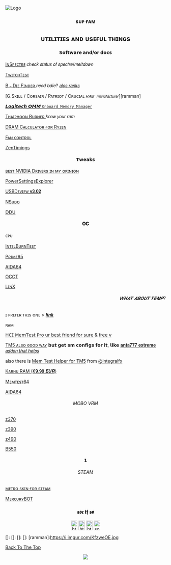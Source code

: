 ![Logo](soon.png)

<h3 align="center"> sᴜᴘ ғᴀᴍ </h3>
<h2 align="center"> ᴜᴛɪʟɪᴛɪᴇs ᴀɴᴅ ᴜsᴇғᴜʟ ᴛʜɪɴɢs </span></b></p></h2>
<h4 align="center"> 𝗦𝗼𝗳𝘁𝘄𝗮𝗿𝗲 𝗮𝗻𝗱/𝗼𝗿 𝗱𝗼𝗰𝘀 </h4>



[IɴSᴘᴇᴄᴛʀᴇ][inspc] 𝑐ℎ𝑒𝑐𝑘 𝑠𝑡𝑎𝑡𝑢𝑠 𝑜𝑓 𝑠𝑝𝑒𝑐𝑡𝑟𝑒/𝑚𝑒𝑙𝑡𝑑𝑜𝑤𝑛

[TᴡɪᴛᴄʜTᴇsᴛ][tw]

[B﹣Dɪᴇ Fɪɴᴅᴇʀ ][bdie] 𝑛𝑒𝑒𝑑 𝑏𝑑𝑖𝑒? [𝑎𝑙𝑜𝑠 𝑟𝑎𝑛𝑘𝑠][ranks]

[G.Sᴋɪʟʟ / Cᴏʀsᴀɪʀ / Pᴀᴛʀɪᴏᴛ / Cʀᴜᴄɪᴀʟ  `𝑅𝐴𝑀 𝑚𝑎𝑛𝑢𝑓𝑎𝑐𝑡𝑢𝑟𝑒𝑟`][ramman]

[𝙇𝙤𝙜𝙞𝙩𝙚𝙘𝙝 𝙊𝙈𝙈 `Onboard Memory Manager`][logi]

[Tʜᴀɪᴘʜᴏᴏɴ Bᴜʀɴᴇʀ ][tburn] 𝑘𝑛𝑜𝑤 𝑦𝑜𝑢𝑟 𝑟𝑎𝑚

[DRAM Cᴀʟᴄᴜʟᴀᴛᴏʀ ғᴏʀ Rʏᴢᴇɴ][1mus]

[Fᴀɴ ᴄᴏɴᴛʀᴏʟ][fan]

[ZenTimings][zent]

<h4 align="center"> 𝗧𝘄𝗲𝗮𝗸𝘀 </h4>

[ʙᴇsᴛ NVIDIA Dʀɪᴠᴇʀs ɪɴ ᴍʏ ᴏᴘɪɴɪᴏɴ][nvidd]

[PowerSettingsExplorer][pwrexp]

[USBDᴇᴠɪᴇᴡ 𝐯𝟑.𝟎𝟐][usbv]

[NSᴜᴅᴏ][nsudo]

[𝖣𝖣𝖴][ddu]

<h4 align="center"> 𝐎𝐂 </h4>

ᴄᴘᴜ

[IɴᴛᴇʟBᴜʀɴTᴇsᴛ][intelb]

[Pʀɪᴍᴇ95][prime95]

[AIDA64][aid]

[OCCT][occ]

[LɪɴX][lin]

<h6 align="right">𝑾𝑯𝑨𝑻 𝑨𝑩𝑶𝑼𝑻 𝑻𝑬𝑴𝑷?</h6>

ɪ ᴘʀᴇғᴇʀ ᴛʜɪs ᴏɴᴇ  > [𝒍𝒊𝒏𝒌][hwinfo]

ʀᴀᴍ

[𝖧𝖢𝖨 𝖬𝖾𝗆𝖳𝖾𝗌𝗍 𝖯𝗋𝗈 𝗎𝗋 𝖻𝖾𝗌𝗍 𝖿𝗋𝗂𝖾𝗇𝖽 𝖿𝗈𝗋 𝗌𝗎𝗋𝖾 ][memtestp] & [𝖿𝗋𝖾𝖾 𝗏][memtestfree]

[TM5 ᴀʟsᴏ ɢᴏᴏᴅ ᴡᴀʏ][tm5] 𝗯𝘂𝘁 𝗴𝗲𝘁 𝘀𝗺 𝗰𝗼𝗻𝗳𝗶𝗴𝘀 𝗳𝗼𝗿 𝗶𝘁, 𝗹𝗶𝗸𝗲 [𝐚𝐧𝐭𝐚𝟕𝟕𝟕 𝐞𝐱𝐭𝐫𝐞𝐦𝐞][ant] [𝑎𝑑𝑑𝑜𝑛 𝑡𝘩𝑎𝑡 𝘩𝑒𝑙𝑝𝑠][dang]

also there is [Mem Test Helper for TM5][helper] from [@integralfx][integralfx] 

[Kᴀʀʜᴜ RAM (€𝟗.𝟗𝟗 𝑬𝑼𝑹)][kah]

[Mᴇᴍᴛᴇsᴛ64][mem64]

[AIDA64][aid]

<h6 align="center"> MOBO VRM </h6>

[z370][z370]

[z390][z390]

[z490][z490]



[B550][b550]

<h4 align="center"> 𝟭 </h4>
<h6 align="center">STEAM</h6>



[ᴍᴇᴛʀᴏ sᴋɪɴ ғᴏʀ sᴛᴇᴀᴍ][stmm]

[MᴇʀᴄᴜʀʏBOT][merc]





<h3 align="center">𝖘𝖔𝖈 𝖎𝖋 𝖘𝖔</h3>
<p align="center">
<a href="https://twitter.com/swearimlegit" target="blank"><img align="center" src="https://raw.githubusercontent.com/rahuldkjain/github-profile-readme-generator/master/src/images/icons/Social/twitter.svg" alt="https://twitter.com/swearimlegit" height="30" width="20" /></a>
<a href="https://www.instagram.com/iknowhowyoursistertaste/" target="blank"><img align="center" src="https://raw.githubusercontent.com/rahuldkjain/github-profile-readme-generator/master/src/images/icons/Social/instagram.svg" alt="https://www.instagram.com/iknowhowyoursistertaste/" height="30" width="20" /></a>
<a href="https://www.youtube.com/channel/UCTG0gkHbEugcuynuAmWZ8MA" target="blank"><img align="center" src="https://raw.githubusercontent.com/rahuldkjain/github-profile-readme-generator/master/src/images/icons/Social/youtube.svg" alt="https://www.youtube.com/channel/uctg0gkhbeugcuynuamwz8ma" height="30" width="20" /></a>
<a href="https://discord.gg/soon" target="blank"><img align="center" src="https://raw.githubusercontent.com/rahuldkjain/github-profile-readme-generator/master/src/images/icons/Social/discord.svg" alt="soon" height="30" width="20" /></a>
</p>

[]:
[]:
[]:
[]:
[ramman]:https://i.imgur.com/KfzweOE.jpg

[occ]:https://www.ocbase.com/
[ranks]:https://docs.google.com/spreadsheets/d/1Xz_rQgNFQF3Dm0yHJBzldVkal5jmfI9Ug9tnpjky5Bc/edit#gid=0
[1mus]:https://bit.ly/3CqpaOT
[fan]:https://www.argusmonitor.com/
[zent]:https://github.com/irusanov/ZenTimings
[logi]:https://download01.logi.com/web/ftp/pub/techsupport/gaming/Onboard%20Memory%20Manager.exe
[pwrexp]:https://forums.guru3d.com/threads/windows-power-plan-settings-explorer-utility.416058/
[lin]:https://linx.en.lo4d.com/windows
[aid]:https://www.aida64.com/downloads
[prime95]:https://www.guru3d.com/files-details/prime95-download.html
[intelb]:https://www.techpowerup.com/download/intelburntest/
[tburn]:http://www.softnology.biz/files.html
[tw]:https://r1ch.net/assets/twitchtest/twitchtest-1.52.zip
[nvidd]: https://puresoftapps-nvidia.blogspot.com
[usbv]:https://www.nirsoft.net/utils/usbdeview.zip
[nsudo]:https://github.com/M2Team/NSudo/releases
[merc]:https://github.com/sp0ok3r/Mercury
[stmm]:https://github.com/minischetti/metro-for-steam/archive/v4.4.zip
[hwinfo]:https://www.hwinfo.com/download/
[memtestp]:https://hcidesign.com/memtest/purchase.html
[memtestfree]:https://hcidesign.com/memtest/MemTest.zip
[tm5]:https://github.com/slew1337/slew1337/raw/main/tm5%20%2B%20configs.7z
[dang]:https://benchlife.info/runmemtest-4-by-dang-wang-download/
[ant]:https://github.com/slew1337/slew1337/tree/main/tm5configs
[mem64]:https://www.techpowerup.com/download/techpowerup-memtest64/
[kah]:https://www.karhusoftware.com/ramtest/
[integralfx]:https://github.com/integralfx
[helper]:https://github.com/integralfx/MemTestHelper/releases
[ddu]:https://www.guru3d.com/files-details/display-driver-uninstaller-download.html
[inspc]:https://m.majorgeeks.com/files/details/inspectre.html
[bdie]:https://benzhaomin.github.io/bdiefinder/
[ddr4]:https://github.com/integralfx/MemTestHelper
[ddr4amd]:https://docs.google.com/spreadsheets/d/1cJmhO62WHPLNKGBtsJV3BjdL-dcfJJeyhdSAoJmuzJE/edit#gid=1482863899

[z370]:https://www.overclock.net/attachments/z370-lineup-wip-png.99753/
[z390]:https://i.redd.it/6j8i71dbrxv11.png
[z490]:https://docs.google.com/spreadsheets/u/0/d/1yPS3hj_K7EPT4RBWCyjdKNP56pnwDz-IgBc0975-FUg/htmlview
[b550]:https://docs.google.com/spreadsheets/d/1PuUWroxA0HvSSipsXlB8hnYkshxD8LdeO5EA6WLdOQw/edit#gid=0

[Back To The Top](Logo)

<p align="center"> <img src="https://hits.seeyoufarm.com/api/count/incr/badge.svg?url=https%3A%2F%2Fgithub.com%2Fslew1337&count_bg=%23A84899&title_bg=%23651C5B&icon=&icon_color=%238F6363&title=hits&edge_flat=true" /> </p>
